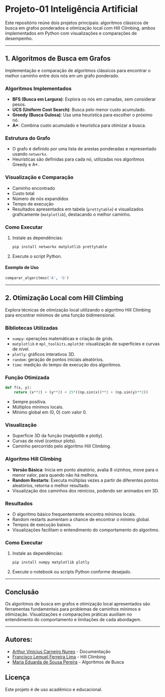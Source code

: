 # Projeto-01 Inteligência Artificial

Este repositório reúne dois projetos principais: algoritmos clássicos de busca em grafos ponderados e otimização local com Hill Climbing, ambos implementados em Python com visualizações e comparações de desempenho.

---

## 1. Algoritmos de Busca em Grafos

Implementação e comparação de algoritmos clássicos para encontrar o melhor caminho entre dois nós em um grafo ponderado.

### Algoritmos Implementados

- **BFS (Busca em Largura)**: Explora os nós em camadas, sem considerar pesos.
- **UCS (Uniform Cost Search)**: Busca pelo menor custo acumulado.
- **Greedy (Busca Gulosa)**: Usa uma heurística para escolher o próximo nó.
- **A\***: Combina custo acumulado e heurística para otimizar a busca.

### Estrutura do Grafo

- O grafo é definido por uma lista de arestas ponderadas e representado usando `networkx`.
- Heurísticas são definidas para cada nó, utilizadas nos algoritmos Greedy e A\*.

### Visualização e Comparação

- Caminho encontrado
- Custo total
- Número de nós expandidos
- Tempo de execução
- Resultados apresentados em tabela (`prettytable`) e visualizados graficamente (`matplotlib`), destacando o melhor caminho.

### Como Executar

1. Instale as dependências:
   ```bash
   pip install networkx matplotlib prettytable
   ```
2. Execute o script Python.

#### Exemplo de Uso

```python
comparar_algoritmos('A', 'G')
```

---

## 2. Otimização Local com Hill Climbing

Explora técnicas de otimização local utilizando o algoritmo Hill Climbing para encontrar mínimos de uma função bidimensional.

### Bibliotecas Utilizadas

- `numpy`: operações matemáticas e criação de grids.
- `matplotlib` e `mpl_toolkits.mplot3d`: visualização de superfícies e curvas de nível.
- `plotly`: gráficos interativos 3D.
- `random`: geração de pontos iniciais aleatórios.
- `time`: medição do tempo de execução dos algoritmos.

### Função Otimizada

```python
def f(x, y):
    return (x**2) + (y**2) + 25*((np.sin(x))**2 + (np.sin(y)**2))
```

- Sempre positiva.
- Múltiplos mínimos locais.
- Mínimo global em (0, 0) com valor 0.

### Visualização

- Superfície 3D da função (matplotlib e plotly).
- Curvas de nível (contour plots).
- Caminho percorrido pelo algoritmo Hill Climbing.

### Algoritmo Hill Climbing

- **Versão Básica**: Inicia em ponto aleatório, avalia 8 vizinhos, move para o menor valor, para quando não há melhora.
- **Random Restarts**: Executa múltiplas vezes a partir de diferentes pontos aleatórios, retorna o melhor resultado.
- Visualização dos caminhos dos reinícios, podendo ser animados em 3D.

### Resultados

- O algoritmo básico frequentemente encontra mínimos locais.
- Random restarts aumentam a chance de encontrar o mínimo global.
- Tempos de execução baixos.
- Visualizações facilitam o entendimento do comportamento do algoritmo.

### Como Executar

1. Instale as dependências:
   ```bash
   pip install numpy matplotlib plotly
   ```
2. Execute o notebook ou scripts Python conforme desejado.

---

## Conclusão

Os algoritmos de busca em grafos e otimização local apresentados são ferramentas fundamentais para problemas de caminhos mínimos e otimização. Visualizações e comparações práticas auxiliam no entendimento do comportamento e limitações de cada abordagem.

---

## Autores:

- [Arthur Vinicius Carneiro Nunes](https://github.com/ApenasUmSonhador) - Documentação
- [Francisco Lemuel Ferreira Lima](https://github.com/sanFranciscoLemuel) - Hill Climbing
- [Maria Eduarda de Sousa Pereira](https://github.com/Git-institucional) - Algoritmos de Busca

## Licença

Este projeto é de uso acadêmico e educacional.
